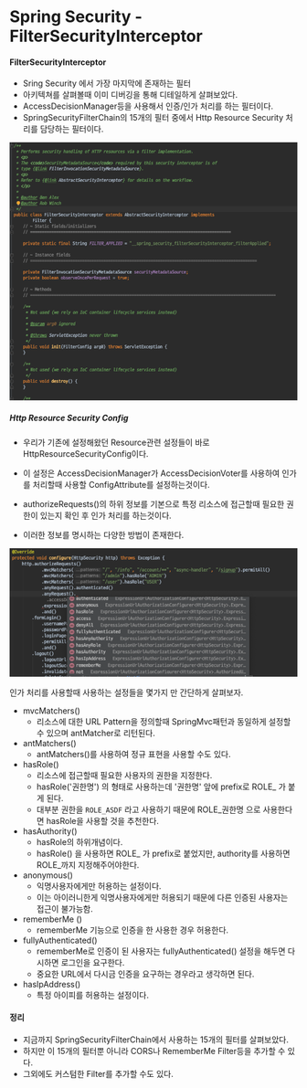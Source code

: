 # Spring Security - FilterSecurityInterceptor

#### FilterSecurityInterceptor
- Sring Security 에서 가장 마지막에 존재하는 필터
- 아키텍쳐를 살펴볼때 이미 디버깅을 통해 디테일하게 살펴보았다.
- AccessDecisionManager등을 사용해서 인증/인가 처리를 하는 필터이다.
- SpringSecurityFilterChain의 15개의 필터 중에서 Http Resource Security 처리를 담당하는 필터이다.

![FilterSecurityInterceptor](./images/FilterSecurityInterceptor.png)

##### Http Resource Security Config
- 우리가 기존에 설정해왔던 Resource관련 설정들이 바로 HttpResourceSecurityConfig이다.
- 이 설정은 AccessDecisionManager가 AccessDecisionVoter를 사용하여 인가를 처리할때 사용할 ConfigAttribute를 설정하는것이다.


- authorizeRequests()의 하위 정보를 기본으로 특정 리소스에 접근할때 필요한 권한이 있는지 확인 후 인가 처리를 하는것이다.
- 이러한 정보를 명시하는 다양한 방법이 존재한다.

![HttpResourceSecurityConfig](./images/HttpResourceSecurityConfig.png)

인가 처리를 사용할때 사용하는 설정들을 몇가지 만 간단하게 살펴보자.

- mvcMatchers() 
    - 리소스에 대한 URL Pattern을 정의할때 SpringMvc패턴과 동일하게 설정할수 있으며 antMatcher로 리턴된다.
- antMatchers()
    - antMatchers()를 사용하여 정규 표현을 사용할 수도 있다.
- hasRole()
    - 리소스에 접근할때 필요한 사용자의 권한을 지정한다.
    - hasRole('권한명') 의 형태로 사용하는데 '권한명' 앞에 prefix로 ROLE_ 가 붙게 된다.
    - 대부분 권한을 `ROLE_ASDF` 라고 사용하기 때문에 ROLE_권한명 으로 사용한다면 hasRole을 사용할 것을 추천한다.
- hasAuthority()
    - hasRole의 하위개념이다.
    - hasRole() 을 사용하면 ROLE_ 가 prefix로 붙었지만, authority를 사용하면 ROLE_까지 지정해주어야한다.
- anonymous()
    - 익명사용자에게만 허용하는 설정이다.
    - 이는 아이러니한게 익명사용자에게만 허용되기 때문에 다른 인증된 사용자는 접근이 불가능함.
- rememberMe ()
    - rememberMe 기능으로 인증을 한 사용한 경우 허용한다.
- fullyAuthenticated()
    - rememberMe로 인증이 된 사용자는 fullyAuthenticated() 설정을 해두면 다시하면 로그인을 요구한다.
    - 중요한 URL에서 다시금 인증을 요구하는 경우라고 생각하면 된다.
- hasIpAddress()
    - 특정 아이피를 허용하는 설정이다.


#### 정리
- 지금까지 SpringSecurityFilterChain에서 사용하는 15개의 필터를 살펴보았다.
- 하지만 이 15개의 필터뿐 아니라 CORS나 RememberMe Filter등을 추가할 수 있다.
- 그외에도 커스텀한 Filter를 추가할 수도 있다.
